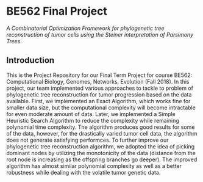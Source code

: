 # BE562 Final Project
*A Combinatorial Optimization Framework for phylogenetic tree reconstruction of tumor cells using the Steiner interpretation of Parsimony Trees.*

## Introduction
This is the Project Repository for our Final Term Project for course BE562: Computational Biology, Genomes, Networks, Evolution (Fall 2018). In this project, our team implemented various approaches to tackle to problem of phylogenetic tree reconstruction for tumor progression based on the data available. First, we implemented an Exact Algorithm, which works fine for smaller data size, but the computational complexity will become intractable for even moderate amount of data. Later, we implemented a Simple Heuristic Search Algorithm to reduce the complexity while remaining polynomial time complexity. The algorithm produces good results for some of the data, however, for the drastically varied tumor cell data, the algorithm does not generate satisfying performces. To further improve our phylogenetic tree reconstruction algorithm, we adopted the idea of picking dominant nodes by utilizing the monotonicity of the data (distance from the root node is increasing as the offspring branches go deeper). The improved algorithm has almost similar polynomial complexity as well as a better robustness while dealing with the volatile tumor genetic data.
